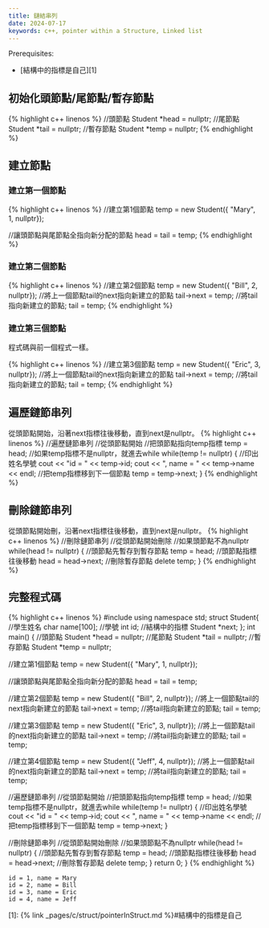 ```yaml
---
title: 鏈結串列
date: 2024-07-17
keywords: c++, pointer within a Structure, Linked list
---
```


Prerequisites:

- [結構中的指標是自己][1]

## 初始化頭節點/尾節點/暫存節點

{% highlight c++ linenos %}
  //頭節點
  Student *head = nullptr;
  //尾節點
  Student *tail = nullptr;
  //暫存節點
  Student *temp = nullptr;
{% endhighlight %}

## 建立節點

### 建立第一個節點

{% highlight c++ linenos %}
  //建立第1個節點
  temp = new Student({ "Mary", 1, nullptr});

  //讓頭節點與尾節點全指向新分配的節點
  head = tail = temp;
{% endhighlight %}

### 建立第二個節點

{% highlight c++ linenos %}
  //建立第2個節點
  temp = new Student({ "Bill", 2, nullptr});
  //將上一個節點tail的next指向新建立的節點
  tail->next = temp;
  //將tail指向新建立的節點;
  tail = temp;
{% endhighlight %}

### 建立第三個節點

程式碼與前一個程式一樣。

{% highlight c++ linenos %}
  //建立第3個節點
  temp = new Student({ "Eric", 3, nullptr});
  //將上一個節點tail的next指向新建立的節點
  tail->next = temp;
  //將tail指向新建立的節點;
  tail = temp;
{% endhighlight %}

## 遍歷鏈節串列
從頭節點開始，沿著next指標往後移動，直到next是nullptr。
{% highlight c++ linenos %}
  //遍歷鏈節串列
  //從頭節點開始
  //把頭節點指向temp指標
  temp = head;
  //如果temp指標不是nullptr，就進去while
  while(temp != nullptr) {
    //印出姓名學號
    cout << "id = " << temp->id;
    cout << ", name = " << temp->name << endl;
    //把temp指標移到下一個節點
    temp = temp->next;
  }
{% endhighlight %}

## 刪除鏈節串列
從頭節點開始刪，沿著next指標往後移動，直到next是nullptr。
{% highlight c++ linenos %}
  //刪除鏈節串列
  //從頭節點開始刪除
  //如果頭節點不為nullptr
  while(head != nullptr) {
    //頭節點先暫存到暫存節點
    temp = head;
    //頭節點指標往後移動
    head = head->next;
    //刪除暫存節點
    delete temp;
  }
{% endhighlight %}

## 完整程式碼

{% highlight c++ linenos %}
#include <iostream>
using namespace std;
struct Student{
  //學生姓名
  char name[100];
  //學號
  int id;
  //結構中的指標
  Student *next;
};
int main() {
  //頭節點
  Student *head = nullptr;
  //尾節點
  Student *tail = nullptr;
  //暫存節點
  Student *temp = nullptr;
  
  //建立第1個節點
  temp = new Student({ "Mary", 1, nullptr});
  
  //讓頭節點與尾節點全指向新分配的節點
  head = tail = temp;
  
  //建立第2個節點
  temp = new Student({ "Bill", 2, nullptr});
  //將上一個節點tail的next指向新建立的節點
  tail->next = temp;
  //將tail指向新建立的節點;
  tail = temp;
  
  //建立第3個節點
  temp = new Student({ "Eric", 3, nullptr});
  //將上一個節點tail的next指向新建立的節點
  tail->next = temp;
  //將tail指向新建立的節點;
  tail = temp;
  
  //建立第4個節點
  temp = new Student({ "Jeff", 4, nullptr});
  //將上一個節點tail的next指向新建立的節點
  tail->next = temp;
  //將tail指向新建立的節點;
  tail = temp;
  
  //遍歷鏈節串列
  //從頭節點開始
  //把頭節點指向temp指標
  temp = head;
  //如果temp指標不是nullptr，就進去while
  while(temp != nullptr) {
    //印出姓名學號
    cout << "id = " << temp->id;
    cout << ", name = " << temp->name << endl;
    //把temp指標移到下一個節點
    temp = temp->next;
  }
  
  //刪除鏈節串列
  //從頭節點開始刪除
  //如果頭節點不為nullptr
  while(head != nullptr) {
    //頭節點先暫存到暫存節點
    temp = head;
    //頭節點指標往後移動
    head = head->next;
    //刪除暫存節點
    delete temp;
  }
  return 0;
}
{% endhighlight %}
```
id = 1, name = Mary
id = 2, name = Bill
id = 3, name = Eric
id = 4, name = Jeff
```

[1]: {% link _pages/c/struct/pointerInStruct.md %}#結構中的指標是自己